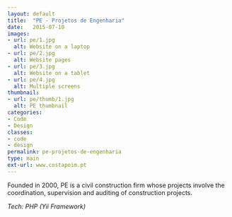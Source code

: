 ```yaml
---
layout: default
title:  "PE - Projetos de Engenharia"
date:   2015-07-10
images: 
- url: pe/1.jpg
  alt: Website on a laptop
- url: pe/2.jpg
  alt: Website pages
- url: pe/3.jpg
  alt: Website on a tablet
- url: pe/4.jpg
  alt: Multiple screens
thumbnail:
- url: pe/thumb/1.jpg
  alt: PE thumbnail
categories:
- Code
- Design
classes:
- code
- design
permalink: pe-projetos-de-engenharia
type: main
ext-url: www.costapoim.pt
---
```

Founded in 2000, PE is a civil construction firm whose projects involve the coordination, supervision and auditing of construction projects.

*Tech: PHP (Yii Framework)*